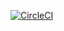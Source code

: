 
[![CircleCI](https://circleci.com/gh/lMysticl/taskmanagerFX.svg?style=svg)](https://circleci.com/gh/lMysticl/taskmanagerFX)
